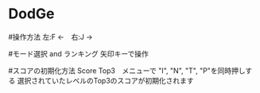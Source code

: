 # DodGe

#操作方法
左:F ←　右:J →

#モード選択 and ランキング
矢印キーで操作

#スコアの初期化方法
Score Top3　メニューで
"I", "N", "T", "P"を同時押しする
選択されていたレベルのTop3のスコアが初期化されます
